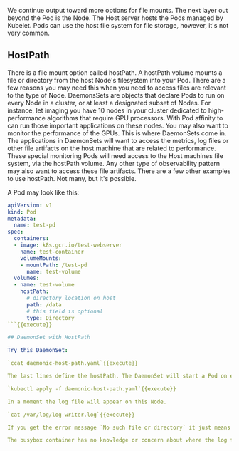 We continue output toward more options for file mounts. The next layer out beyond the Pod is the Node. The Host server hosts the Pods managed by Kubelet. Pods can use the host file system for file storage, however, it's not very common.

## HostPath

There is a file mount option called hostPath. A hostPath volume mounts a file or directory from the host Node's filesystem into your Pod. There are a few reasons you may need this when you need to access files are relevant to the type of Node. DaemonsSets are objects that declare Pods to run on every Node in a cluster, or at least a designated subset of Nodes. For instance, let imaging you have 10 nodes in your cluster dedicated to high-performance algorithms that require GPU processors. With Pod affinity to can run those important applications on these nodes. You may also want to monitor the performance of the GPUs. This is where DaemonSets come in. The applications in DaemonSets will want to access the metrics, log files or other file artifacts on the host machine that are related to performance. These special monitoring Pods will need access to the Host machines file system, via the hostPath volume. Any other type of observability pattern may also want to access these file artifacts. There are a few other examples to use hostPath. Not many, but it's possible.

A Pod may look like this:

```yaml
apiVersion: v1
kind: Pod
metadata:
  name: test-pd
spec:
  containers:
  - image: k8s.gcr.io/test-webserver
    name: test-container
    volumeMounts:
    - mountPath: /test-pd
      name: test-volume
  volumes:
  - name: test-volume
    hostPath:
      # directory location on host
      path: /data
      # this field is optional
      type: Directory
```{{execute}}

## DaemonSet with HostPath

Try this DaemonSet:

`ccat daemonic-host-path.yaml`{{execute}}

The last lines define the hostPath. The DaemonSet will start a Pod on each Node in your Katacoda's two node cluster and it will write a file `/var/log/log-writer.log`. Submit the DaemonSet.

`kubectl apply -f daemonic-host-path.yaml`{{execute}}

In a moment the log file will appear on this Node.

`cat /var/log/log-writer.log`{{execute}}

If you get the error message `No such file or directory` it just means the container has not logged anything yet. Try is again in a moment and you will see the log contents with `INFO`.

The busybox container has no knowledge or concern about where the log file will physically be written.
